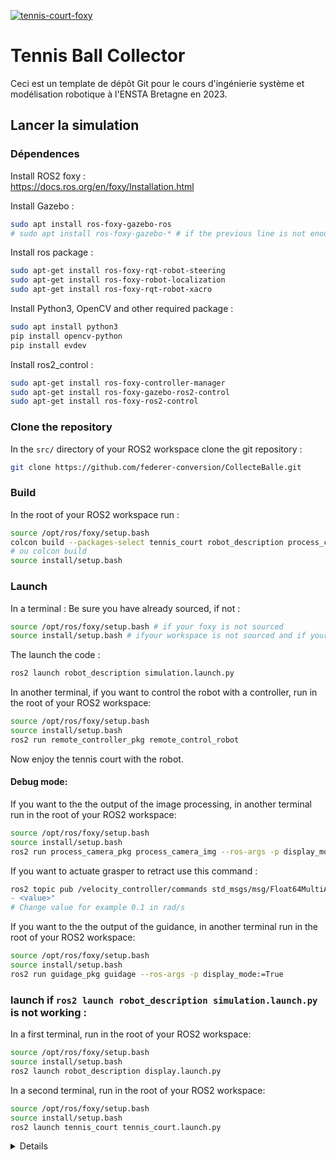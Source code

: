 [![tennis-court-foxy](https://github.com/nathan-teaching/CollecteBalle/actions/workflows/tennis_court-foxy.yaml/badge.svg)](https://github.com/nathan-teaching/CollecteBalle/actions/workflows/tennis_court-foxy.yaml)
# Tennis Ball Collector

Ceci est un template de dépôt Git pour le cours d'ingénierie système et modélisation robotique à l'ENSTA Bretagne en 2023.

## Lancer la simulation

### Dépendences

Install ROS2 foxy :  
https://docs.ros.org/en/foxy/Installation.html

Install Gazebo :
```bash
sudo apt install ros-foxy-gazebo-ros
# sudo apt install ros-foxy-gazebo-* # if the previous line is not enough
```

Install ros package :
```bash
sudo apt-get install ros-foxy-rqt-robot-steering
sudo apt-get install ros-foxy-robot-localization
sudo apt-get install ros-foxy-rqt-robot-xacro
```

Install Python3, OpenCV and other required package :
```bash
sudo apt install python3
pip install opencv-python
pip install evdev
```

Install ros2_control :

```bash
sudo apt-get install ros-foxy-controller-manager
sudo apt-get install ros-foxy-gazebo-ros2-control
sudo apt-get install ros-foxy-ros2-control
```

### Clone the repository

In the `src/` directory of your ROS2 workspace clone the git repository :
```bash
git clone https://github.com/federer-conversion/CollecteBalle.git
```

### Build

In the root of your ROS2 workspace run :
```bash
source /opt/ros/foxy/setup.bash
colcon build --packages-select tennis_court robot_description process_camera_pkg guidage_pkg remote_controller_pkg
# ou colcon build
source install/setup.bash
```

### Launch

In a terminal :
Be sure you have already sourced, if not :
```bash
source /opt/ros/foxy/setup.bash # if your foxy is not sourced
source install/setup.bash # ifyour workspace is not sourced and if your are in the root of your worksapce
```

The launch the code :
```bash
ros2 launch robot_description simulation.launch.py
```

In another terminal, if you want to control the robot with a controller, run in the root of your ROS2 workspace:

```bash
source /opt/ros/foxy/setup.bash
source install/setup.bash
ros2 run remote_controller_pkg remote_control_robot
```

Now enjoy the tennis court with the robot.

#### Debug mode:

If you want to the the output of the image processing, in another terminal run in the root of your ROS2 workspace:

```bash
source /opt/ros/foxy/setup.bash
source install/setup.bash
ros2 run process_camera_pkg process_camera_img --ros-args -p display_mode:=True
```

If you want to actuate grasper to retract use this command :
```bash
ros2 topic pub /velocity_controller/commands std_msgs/msg/Float64MultiArray "data:
- <value>"
# Change value for example 0.1 in rad/s
```

If you want to the the output of the guidance, in another terminal run in the root of your ROS2 workspace:

```bash
source /opt/ros/foxy/setup.bash
source install/setup.bash
ros2 run guidage_pkg guidage --ros-args -p display_mode:=True
```

### launch if `ros2 launch robot_description simulation.launch.py` is not working : 
In a first terminal, run in the root of your ROS2 workspace:
```bash
source /opt/ros/foxy/setup.bash
source install/setup.bash
ros2 launch robot_description display.launch.py
```

In a second terminal, run in the root of your ROS2 workspace:
```bash
source /opt/ros/foxy/setup.bash
source install/setup.bash
ros2 launch tennis_court tennis_court.launch.py
```
<details>



## Groupe

### Membres

* Damien Esnault
* Mirado Rajaomarosata
* Nicolas Defour
* Maël Godard
* Hugo Yverneau 

### Data sheet

Vous trouverez les documentations de communication entre client et équipes ici :
- Design du robot : [robot_design](data_sheet/robot_design.jpg)
- Chiffage prix : [chiffrage](data_sheet/prix.txt)
- Documentation technique : [Doc tech](data_sheet/doc_tec.txt)

Vous trouverez notre diaporama ici :
- [Diaporama](Présentation_IS.pdf)

### Gestion de projet

https://tree.taiga.io/project/d_snlt_work_account-federer-reconversions/

## Structure du dépôt

Ce dépôt doit être cloné dans le dossier `src` d'un workspace ROS 2.

### Package `tennis_court`

Le dossier `tennis_court` est un package ROS contenant le monde dans lequel le robot ramasseur de balle devra évoluer ainsi qu'un script permettant de faire apparaître des balles dans la simulation.
Ce package ne doit pas être modifié.
Consulter le [README](tennis_court/README.md) du package pour plus d'informations.


### Documents et liens utiles

Le dossier `docs` contient tous les documents utiles au projet:
- Des [instructions pour utiliser Git](docs/GitWorkflow_fork.md)
- Un [Mémo pour ROS 2 et Gazebo](docs/Memo_ROS2.pdf)
- Les [slides de la présentation Git](docs/GitPresentation.pdf)
- Des [informations pour Github Actions](docs/GithubActions.md)
- Des [informations sur les Normes et les Styles pour du code](docs/Linters.md)

Pour controler des actionneurs : 
- [Projet : ros2\_control](https://github.com/ros-controls)


### Rapports

Le dossier `reports` doit être rempli avec les rapports d'[objectifs](../reports/GoalsTemplate.md) et de [rétrospectives](../reports/DebriefTemplate.md) en suivant les deux templates mis à disposition. Ces deux rapports doivent être rédigés respectivement au début et à la fin de chaque sprint.
